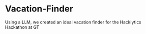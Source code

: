 # Vacation-Finder
Using a LLM, we created an ideal vacation finder for the Hacklytics Hackathon at GT
